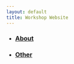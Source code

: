 ```yaml
---
layout: default
title: Workshop Website
---
```

<link href = "styles.css" rel = "stylesheet" type = "text/css"/>
<div>
<ul>
  <li><h3><a href="page1.html">About</a></h3></li>
  <li><h3><a href="page2.html">Other</a></h3></li>
</ul>
</div>
